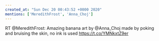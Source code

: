 ```yaml
---
created_at: "Sun Dec 20 00:43:52 +0000 2020"
mentions: ['MeredithFrost', 'Anna_Choj']
---
```


RT @MeredithFrost: Amazing banana art by @Anna_Choj made by poking and bruising the skin, no ink is used https://t.co/YMNkxtZ9er